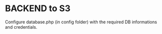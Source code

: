 # BACKEND to S3

Configure database.php (in config folder) with the required DB informations and credentials.
